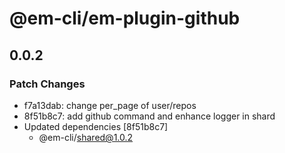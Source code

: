 # @em-cli/em-plugin-github

## 0.0.2

### Patch Changes

- f7a13dab: change per_page of user/repos
- 8f51b8c7: add github command and enhance logger in shard
- Updated dependencies [8f51b8c7]
  - @em-cli/shared@1.0.2
